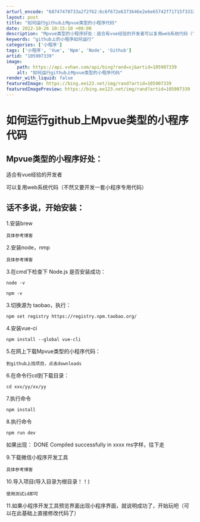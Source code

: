 ```yaml
---
arturl_encode: "68747470733a2f2f62:6c6f672e6373646e2e6e65742f71715f33323634383539332f:61727469636c652f64657461696c732f313035393037333339"
layout: post
title: "如何运行github上Mpvue类型的小程序代码"
date: 2022-10-26 10:15:10 +08:00
description: "Mpvue类型的小程序好处：适合有vue经验的开发者可以复用web系统代码（"
keywords: "github上的小程序如何运行"
categories: ['小程序']
tags: ['小程序', 'Vue', 'Npm', 'Node', 'Github']
artid: "105907339"
image:
    path: https://api.vvhan.com/api/bing?rand=sj&artid=105907339
    alt: "如何运行github上Mpvue类型的小程序代码"
render_with_liquid: false
featuredImage: https://bing.ee123.net/img/rand?artid=105907339
featuredImagePreview: https://bing.ee123.net/img/rand?artid=105907339
---
```


# 如何运行github上Mpvue类型的小程序代码

## Mpvue类型的小程序好处：

适合有vue经验的开发者
  
可以复用web系统代码（不然又要开发一套小程序专用代码）

## 话不多说，开始安装：

1.安装brew

```
具体参考博客

```

2.安装node，nmp

```
具体参考博客

```

3.在cmd下检查下 Node.js 是否安装成功：

```
node -v

```

```
npm -v

```

3.切换源为 taobao，执行：

```
npm set registry https://registry.npm.taobao.org/

```

4.安装vue-ci

```
npm install --global vue-cli

```

5.在网上下载Mpvue类型的小程序代码：

```
到github上找项目，点击downloads

```

6.在命令行cd到下载目录：

```
cd xxx/yy/xx/yy

```

7.执行命令

```
npm install

```

8.执行命令

```
npm run dev

```

如果出现： DONE Compiled successfully in xxxx ms字样，往下走

9.下载微信小程序开发工具

```
具体参考博客

```

10.导入项目(导入目录为根目录！！)

```
使用测试id即可

```

11.如果小程序开发工具预览界面出现小程序界面，就说明成功了，开始玩吧（可以在此基础上直接修改代码了）